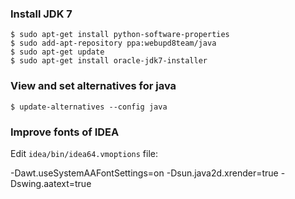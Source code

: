 ### Install JDK 7

    $ sudo apt-get install python-software-properties
    $ sudo add-apt-repository ppa:webupd8team/java
    $ sudo apt-get update
    $ sudo apt-get install oracle-jdk7-installer

### View and set alternatives for java

    $ update-alternatives --config java

### Improve fonts of IDEA

Edit `idea/bin/idea64.vmoptions` file:

-Dawt.useSystemAAFontSettings=on
-Dsun.java2d.xrender=true
-Dswing.aatext=true

